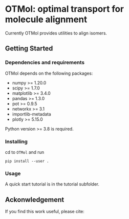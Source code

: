 # OTMol: optimal transport for molecule alignment

Currently OTMol provides utilities to align isomers.

## Getting Started

### Dependencies and requirements

OTMol depends on the following packages:

- numpy >= 1.20.0
- scipy >= 1.7.0
- matplotlib >= 3.4.0
- pandas >= 1.3.0
- pot >= 0.9.5
- networkx >= 3.1
- importlib-metadata
- plotly >= 5.15.0

Python version >= 3.8 is required.

### Installing

cd to ``OTMol`` and run

```
pip install --user .
```

### Usage

A quick start tutorial is in the tutorial subfolder.

## Ackonwledgement

If you find this work useful, please cite:
